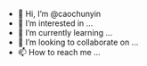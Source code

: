 - 👋 Hi, I’m @caochunyin
- 👀 I’m interested in ...
- 🌱 I’m currently learning ...
- 💞️ I’m looking to collaborate on ...
- 📫 How to reach me ...

<!---
caochunyin/caochunyin is a ✨ special ✨ repository because its `README.md` (this file) appears on your GitHub profile.
You can click the Preview link to take a look at your changes.
--->
